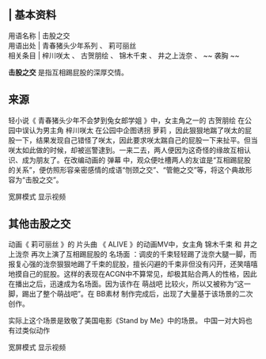 |  **基本资料**  
---  
用语名称  |  击股之交   
用语出处  |  青春猪头少年系列  、  莉可丽丝   
相关条目  |  梓川咲太  、  古贺朋绘  、  锦木千束  、  井之上泷奈  、 ~~ 袭胸  ~~  
  
**击股之交** 是指互相踢屁股的深厚交情。

##  来源

轻小说《  青春猪头少年不会梦到兔女郎学姐  》中，女主角之一的  古贺朋绘  在公园中误认为男主角  梓川咲太  在公园中企图诱拐  萝莉
，因此狠狠地踹了咲太的屁股一下，结果发现自己错怪了咲太，因此要求咲太踹自己的屁股一下来扯平。但当咲太如此做的时候，却被巡警逮到。一来二去，两人便因为这奇怪的缘故互相认识、成为朋友了。在改编动画的
弹幕  中，观众便吐槽两人的友谊是“互相踢屁股的关系”，便仿照形容亲密感情的成语“刎颈之交”、“管鲍之交”等，将这个典故形容为“击股之交”。

宽屏模式  显示视频

##  其他击股之交

动画《  莉可丽丝  》的  片头曲  《  ALIVE  》的动画MV中，女主角  锦木千束  和  井之上泷奈  再次上演了互相踢屁股的  名场面
：调皮的千束轻轻踢了泷奈大腿一脚，而报复心强的泷奈狠狠地踢了千束的屁股，擅长闪避的千束非但没有闪开，还笑嘻嘻地摸自己的屁股。这样的表现在ACGN中不算常见，却极其贴合两人的性格，因此在播出之后，迅速成为名场面。因为该作在
萌战吧  比较火，所以又被称为“这一脚，踢出了整个萌战吧”。在  BB素材  制作完成后，出现了大量基于该场景的二次创作。

实际上这个场景是致敬了美国电影《Stand by Me》中的场景。  中国一对大妈也有过类似动作

宽屏模式  显示视频
